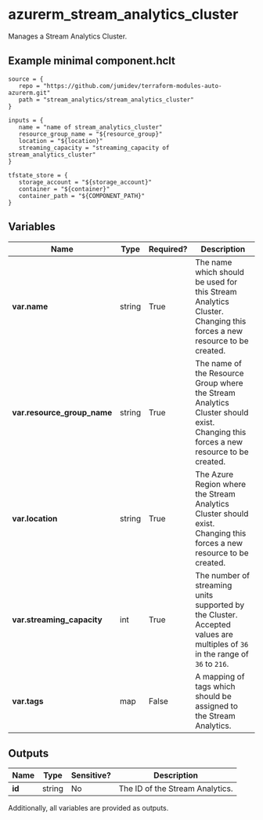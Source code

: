 # azurerm_stream_analytics_cluster

Manages a Stream Analytics Cluster.

## Example minimal component.hclt

```hcl
source = {
   repo = "https://github.com/jumidev/terraform-modules-auto-azurerm.git" 
   path = "stream_analytics/stream_analytics_cluster" 
}

inputs = {
   name = "name of stream_analytics_cluster" 
   resource_group_name = "${resource_group}" 
   location = "${location}" 
   streaming_capacity = "streaming_capacity of stream_analytics_cluster" 
}

tfstate_store = {
   storage_account = "${storage_account}" 
   container = "${container}" 
   container_path = "${COMPONENT_PATH}" 
}

```

## Variables

| Name | Type | Required? |  Description |
| ---- | ---- | --------- |  ----------- |
| **var.name** | string | True | The name which should be used for this Stream Analytics Cluster. Changing this forces a new resource to be created. | 
| **var.resource_group_name** | string | True | The name of the Resource Group where the Stream Analytics Cluster should exist. Changing this forces a new resource to be created. | 
| **var.location** | string | True | The Azure Region where the Stream Analytics Cluster should exist. Changing this forces a new resource to be created. | 
| **var.streaming_capacity** | int | True | The number of streaming units supported by the Cluster. Accepted values are multiples of `36` in the range of `36` to `216`. | 
| **var.tags** | map | False | A mapping of tags which should be assigned to the Stream Analytics. | 



## Outputs

| Name | Type | Sensitive? | Description |
| ---- | ---- | --------- | --------- |
| **id** | string | No  | The ID of the Stream Analytics. | 

Additionally, all variables are provided as outputs.
